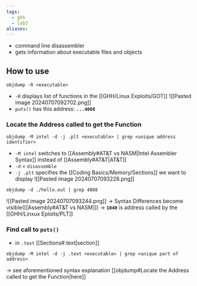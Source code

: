 ```yaml
---
tags:
  - ghh
  - lab3
aliases:
---
```


- command line disassembler
- gets information about executable files and objects

## How to use
```terminal
objdump -R <executable>
```
- `-R` displays list of functions in the [[GHH/Linux Exploits/GOT]]
![[Pasted image 20240707092702.png]]
- `puts()`  has this address: **`...4008`**
### Locate the Address called to get the Function
```terminal
objdump -M intel -d -j .plt <executable> | grep <unique address identifier>
``` 
- `-M intel` switches to [[Assembly#AT&T vs NASM|Intel Assembler Syntax]] instead of [[Assembly#AT&T|AT&T]]
- `-d` = `disassemble`
- `-j .plt` specifies the [[Coding Basics/Memory/Sections]] we want to display
![[Pasted image 20240707093228.png]]

```terminal
objdump -d ./hello.out | grep 4008
```
![[Pasted image 20240707093244.png]]
-> Syntax Differences become visible([[Assembly#AT&T vs NASM]])
-> **`1040`** is address called by the [[GHH/Linxux Eploits/PLT]]
### Find call to `puts()`
- in `.text` [[Sections#.text|section]]
```terminal
objdump -M intel -d -j .text <executable> | grep <unique part of address>
```
-> see aforementioned syntax explanation [[objdump#Locate the Address called to get the Function|here]]

